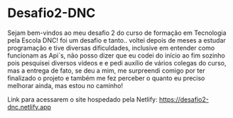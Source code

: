 # Desafio2-DNC
Sejam bem-vindos ao meu desafio 2 do curso de formação em Tecnologia pela Escola DNC! foi um desafio e tanto.. voltei depois de meses a estudar programação e tive diversas dificuldades, inclusive em entender como funcionam as Api´s, não posso dizer que eu codei do início ao fim sozinho pois pesquisei diversos vídeos e e pedi auxílio de vários colegas do curso, mas a entrega de fato, se deu a mim, me surpreendi comigo por ter finalizado o projeto e também me fez perceber o quanto eu preciso melhorar ainda, mas estou no caminho!

Link para acessarem o site hospedado pela Netlify: https://desafio2-dnc.netlify.app
